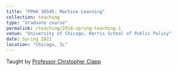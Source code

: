 ```yaml
---
title: "PPHA 30545: Machine Learning"
collection: teaching
type: "Graduate course"
permalink: /teaching/2014-spring-teaching-1
venue: "University of Chicago, Harris School of Public Policy"
date: Spring 2022
location: "Chicago, IL"
---
```


Taught by [Professor Chrstopher Clapp](https://chrisclapp.org/) 



